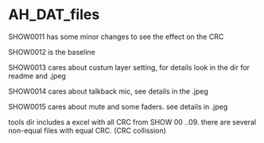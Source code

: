 # AH_DAT_files

SHOW0011 has some minor changes to see the effect on the CRC

SHOW0012 is the baseline

SHOW0013 cares about custum layer setting, for details look in the dir for readme  and .jpeg

SHOW0014 cares about talkback mic, see details in the .jpeg 

SHOW0015 cares about mute and some faders. see details in .jpeg

tools dir includes a excel with all CRC from SHOW 00 ..09. there are several non-equal files with equal CRC.
(CRC collission) 
